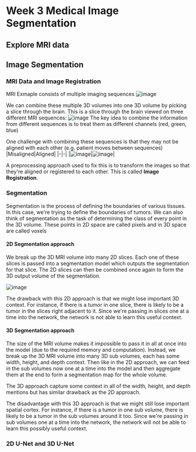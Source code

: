 # Week 3 Medical Image Segmentation

## Explore MRI data

## Image Segmentation

### MRI Data and Image Registration
MRI Exmaple consists of multiple imaging sequences
![image](https://user-images.githubusercontent.com/1645304/132103205-ce1213c1-fe47-4ac4-b65a-43bf7f558d21.png)

We can combine these multiple 3D volumes into one 3D volume by picking a slice through the brain. This is a slice through the brain viewed on three different MRI sequences:
![image](https://user-images.githubusercontent.com/1645304/132103227-273ff606-8379-41cb-8f61-b110fb7b10ab.png)
The key idea to combine the information from different sequences is to treat them as different channels (red, green, blue)

One challenge with combining these sequences is that they may not be aligned with each other (e.g. patient moves between sequences)
|Misaligned|Aligned|
|-|-|
|![image](https://user-images.githubusercontent.com/1645304/132103305-6dfc82f0-8386-4930-a337-d7c3d3c9d81f.png)|![image](https://user-images.githubusercontent.com/1645304/132103311-3643993e-467a-4edc-a211-56672440f188.png)|

A preprocessing approach used to fix this is to transform the images so that they're aligned or registered to each other. This is called **Image Registration**.

### Segmentation
Segmentation is the process of defining the boundaries of various tissues. In this case, we're trying to define the boundaries of tumors.
We can also think of segmentation as the task of determining the class of every point in the 3D volume. These points in 2D space are called pixels and in 3D space are called voxels

#### 2D Segmentation approach
We break up the 3D MRI volume into many 2D slices. Each one of these slices is passed into a segmentation model which outputs the segmentation for that slice. The 2D slices can then be combined once again to form the 3D output volume of the segmentation.

![image](https://user-images.githubusercontent.com/1645304/132103552-db1bb336-4430-4ca1-9ac0-4eff0478e8f1.png)

The drawback with this 2D approach is that we might lose important 3D context. For instance, if there is a tumor in one slice, there is likely to be a tumor in the slices right adjacent to it. Since we're passing in slices one at a time into the network, the network is not able to learn this useful context. 

#### 3D Segmentation approach
The size of the MRI volume makes it impossible to pass it in all at once into the model (due to the required memory and computation).
Instead, we break up the 3D MRI volume into many 3D sub volumes, each has some width, height, and depth context. Then like in the 2D approach, we can feed in the sub volumes now one at a time into the model and then aggregate them at the end to form a segmentation map for the whole volume.

The 3D approach capture some context in all of the width, height, and depth mentions but has similar drawback as the 2D approach.

The disadvantage with this 3D approach is that we might still lose important spatial cortex. For instance, if there is a tumor in one sub volume, there is likely to be a tumor in the sub volumes around it too. Since we're passing in sub volumes one at a time into the network, the network will not be able to learn this possibly useful context.

### 2D U-Net and 3D U-Net
